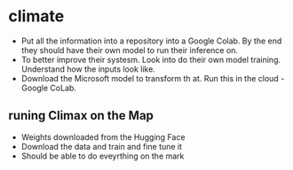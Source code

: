 # climate

* Put all the information into a repository into a Google Colab. By the end they should have their own model to run their inference on.
* To better improve their systesm. Look into do their own model training. Understand how the inputs look like.
* Download the Microsoft model to transform th at. Run this in the cloud - Google CoLab.

## runing Climax on the Map
* Weights downloaded from the Hugging Face
* Download the data and train and fine tune it
* Should be able to do eveyrthing on the mark 
